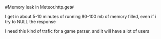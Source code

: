 #Memory leak in Meteor.http.get#

I get in about 5-10 minutes of running 80-100 mb of memory filled, even if i try to NULL the response


I need this kind of trafic for a game parser, and it will have a lot of users
